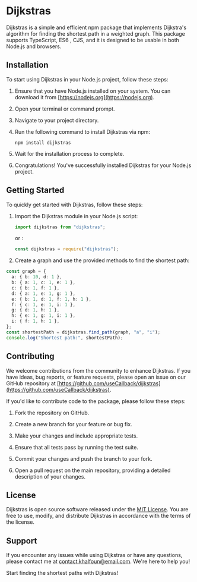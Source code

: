 # Dijkstras

Dijkstras is a simple and efficient npm package that implements Dijkstra's algorithm for finding the shortest path in a weighted graph. This package supports TypeScript, ES6 , CJS, and it is designed to be usable in both Node.js and browsers.

## Installation

To start using Dijkstras in your Node.js project, follow these steps:

1. Ensure that you have Node.js installed on your system. You can download it from [https://nodejs.org](https://nodejs.org).

2. Open your terminal or command prompt.

3. Navigate to your project directory.

4. Run the following command to install Dijkstras via npm:

   ```shell
   npm install dijkstras
   ```

5. Wait for the installation process to complete.

6. Congratulations! You've successfully installed Dijkstras for your Node.js project.

## Getting Started

To quickly get started with Dijkstras, follow these steps:

1. Import the Dijkstras module in your Node.js script:

   ```typescript
   import dijkstras from "dijkstras";
   ```

   or :

   ```javascript
   const dijkstras = require("dijkstras");
   ```

2. Create a graph and use the provided methods to find the shortest path:

```typescript
const graph = {
  a: { b: 10, d: 1 },
  b: { a: 1, c: 1, e: 1 },
  c: { b: 1, f: 1 },
  d: { a: 1, e: 1, g: 1 },
  e: { b: 1, d: 1, f: 1, h: 1 },
  f: { c: 1, e: 1, i: 1 },
  g: { d: 1, h: 1 },
  h: { e: 1, g: 1, i: 1 },
  i: { f: 1, h: 1 },
};
const shortestPath = dijkstras.find_path(graph, "a", "i");
console.log("Shortest path:", shortestPath);
```

## Contributing

We welcome contributions from the community to enhance Dijkstras. If you have ideas, bug reports, or feature requests, please open an issue on our GitHub repository at [https://github.com/useCallback/dijkstras](https://github.com/useCallback/dijkstras).

If you'd like to contribute code to the package, please follow these steps:

1. Fork the repository on GitHub.

2. Create a new branch for your feature or bug fix.

3. Make your changes and include appropriate tests.

4. Ensure that all tests pass by running the test suite.

5. Commit your changes and push the branch to your fork.

6. Open a pull request on the main repository, providing a detailed description of your changes.

## License

Dijkstras is open source software released under the [MIT License](https://opensource.org/licenses/MIT). You are free to use, modify, and distribute Dijkstras in accordance with the terms of the license.

## Support

If you encounter any issues while using Dijkstras or have any questions, please contact me at [contact.khalfoun@email.com](mailto:contact.khalfoun@email.com). We're here to help you!

Start finding the shortest paths with Dijkstras!
